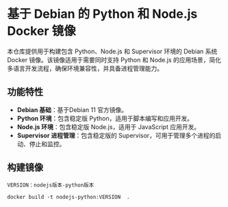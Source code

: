 # 基于 Debian 的 Python 和 Node.js Docker 镜像

本仓库提供用于构建包含 Python、Node.js 和 Supervisor 环境的 Debian 系统 Docker 镜像。该镜像适用于需要同时支持 Python 和 Node.js 的应用场景，简化多语言开发流程，确保环境兼容性，并具备进程管理能力。

## 功能特性

- **Debian 基础**：基于Debian 11 官方镜像。
- **Python 环境**：包含稳定版 Python，适用于脚本编写和应用开发。
- **Node.js 环境**：包含稳定版 Node.js，适用于 JavaScript 应用开发。
- **Supervisor 进程管理**：包含稳定版的 Supervisor，可用于管理多个进程的启动、停止和监控。

## 构建镜像

    VERSION：nodejs版本-python版本
    
    docker build -t nodejs-python:VERSION  .
